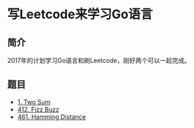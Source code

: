 # 写Leetcode来学习Go语言

## 简介

2017年的计划学习Go语言和刷Leetcode，刚好两个可以一起完成。

## 题目

- [1. Two Sum](https://github.com/DeadWish/leetcode_go/tree/master/src/1-two_sum)
- [412. Fizz Buzz](https://github.com/DeadWish/leetcode_go/tree/master/src/412-fizz_buzz)
- [461. Hamming Distance](https://github.com/DeadWish/leetcode_go/tree/master/src/461-hamming_distance)
